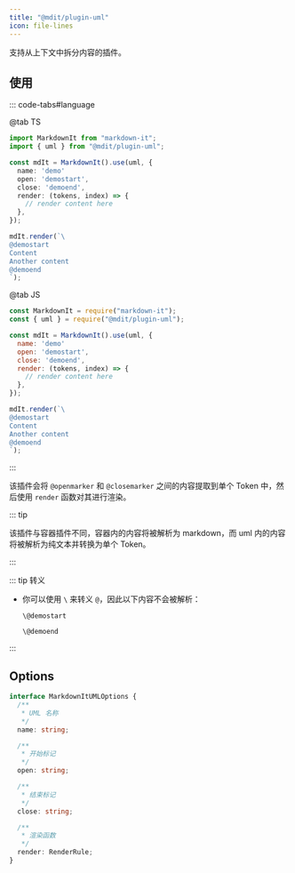 ```yaml
---
title: "@mdit/plugin-uml"
icon: file-lines
---
```


支持从上下文中拆分内容的插件。

<!-- more -->

## 使用

::: code-tabs#language

@tab TS

```ts
import MarkdownIt from "markdown-it";
import { uml } from "@mdit/plugin-uml";

const mdIt = MarkdownIt().use(uml, {
  name: 'demo'
  open: 'demostart',
  close: 'demoend',
  render: (tokens, index) => {
    // render content here
  },
});

mdIt.render(`\
@demostart
Content
Another content
@demoend
`);
```

@tab JS

```js
const MarkdownIt = require("markdown-it");
const { uml } = require("@mdit/plugin-uml");

const mdIt = MarkdownIt().use(uml, {
  name: 'demo'
  open: 'demostart',
  close: 'demoend',
  render: (tokens, index) => {
    // render content here
  },
});

mdIt.render(`\
@demostart
Content
Another content
@demoend
`);
```

:::

该插件会将 `@openmarker` 和 `@closemarker` 之间的内容提取到单个 Token 中，然后使用 `render` 函数对其进行渲染。

::: tip

该插件与容器插件不同，容器内的内容将被解析为 markdown，而 uml 内的内容将被解析为纯文本并转换为单个 Token。

:::

::: tip 转义

- 你可以使用 `\` 来转义 `@`，因此以下内容不会被解析：

  ```MD
  \@demostart

  \@demoend
  ```

:::

## Options

```ts
interface MarkdownItUMLOptions {
  /**
   * UML 名称
   */
  name: string;

  /**
   * 开始标记
   */
  open: string;

  /**
   * 结束标记
   */
  close: string;

  /**
   * 渲染函数
   */
  render: RenderRule;
}
```
